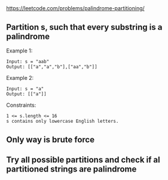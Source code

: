 
##

https://leetcode.com/problems/palindrome-partitioning/

## Partition s, such that every substring is a palindrome

Example 1:
```
Input: s = "aab"
Output: [["a","a","b"],["aa","b"]]
```
Example 2:
```
Input: s = "a"
Output: [["a"]]
```

Constraints:
```
1 <= s.length <= 16
s contains only lowercase English letters.
```

## Only way is brute force

## Try all possible partitions and check if al partitioned strings are palindrome

